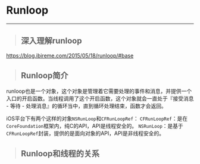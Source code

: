 # Runloop
---
> ## 深入理解runloop

https://blog.ibireme.com/2015/05/18/runloop/#base

> ## Runloop简介

runloop也是一个对象，这个对象是管理着它需要处理的事件和消息，并提供一个入口的开启函数。当线程调用了这个开启函数，这个对象就会一直处于『接受消息 - 等待 - 处理消息』的循环当中，直到循环处理结束，函数才会返回。

iOS平台下有两个这样的对象`NSRunLoop`和`CFRunLoopRef`：
`CFRunLoopRef`：是在`CoreFoundation`框架内，纯C的API，API是线程安全的。
`NSRunLoop`：是基于`CFRunLoopRef`封装，提供的是面向对象的API，API是非线程安全的。

> ## Runloop和线程的关系

